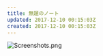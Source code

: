 ```yaml
---
title: 無題のノート
updated: 2017-12-10 00:15:03Z
created: 2017-12-10 00:15:03Z
---
```


![Screenshots.png](../_resources/Screenshots-1.png)